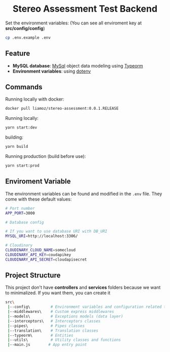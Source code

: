 <h1 align="center">Stereo Assessment Test Backend</h1>

Set the environment variables:
(You can see all enviroment key at **src/config/config**)

```bash
cp .env.example .env
```

## Feature

-   **MySQL database**: [MySql](https://www.mysql.com/) object data modeling using [Typeorm](https://typeorm.io/)
-   **Environment variables**: using [dotenv](https://github.com/motdotla/dotenv)

## Commands

Running locally with docker:

```bash
docker pull liamoz/stereo-assessment:0.0.1.RELEASE
```

Running locally:

```bash
yarn start:dev
```

building:

```bash
yarn build
```

Running production (build before use):

```bash
yarn start:prod
```

## Enviroment Variable

The environment variables can be found and modified in the `.env` file. They come with these default values:

```bash
# Port number
APP_PORT=3000

# Database config

# If you want to use database URI with DB_URI
MYSQL_URI=http://localhost:3306/

# Cloudinary
CLOUDINARY_CLOUD_NAME=somecloud
CLOUDINARY_API_KEY=coudapikey
CLOUDINARY_API_SECRET=cloudapisecret
```

## Project Structure

This project don't have **controllers** and **services** folders because we want to minimalized. If you want them, you can create it

```bash
src\
 |--config\         # Environment variables and configuration related things
 |--middlewares\    # Custom express middlewares
 |--models\         # Exceptions models (data layer)
 |--interceptors\   # Interceptors classes
 |--pipes\          # Pipes classes
 |--translation\    # Translation classes
 |--typeorm\        # Entities
 |--utils\          # Utility classes and functions
 |--main.js        # App entry point
```